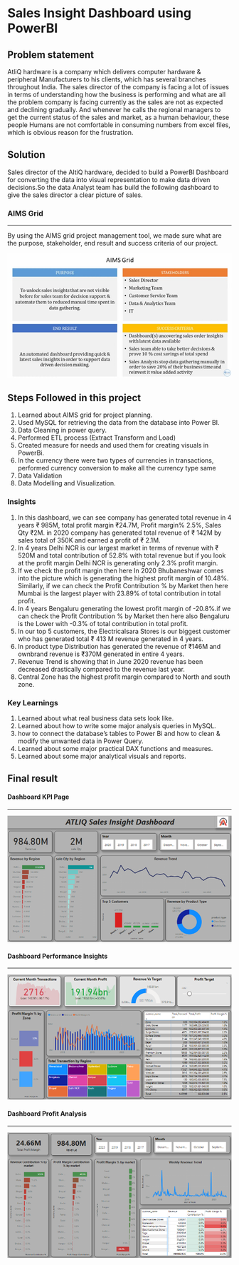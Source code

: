 # Sales Insight Dashboard using PowerBI

## Problem statement

AtliQ hardware is a company which delivers computer hardware & peripheral 
Manufacturers to his clients, which has several branches throughout India. The sales director of the company is facing a lot of
issues in terms of understanding how the business is performing and what are all the problem company is
facing currently as the sales are not as expected and declining gradually. And whenever he calls the regional managers
to get the current status of the sales and market, as a human behaviour, these people 
Humans are not comfortable in consuming numbers from excel files, which is obvious reason for the frustration.

## Solution

Sales director of the AltiQ hardware, decided to build a PowerBI Dashboard for converting the data into 
visual representation to make data driven decisions.So the data Analyst team has build the following dashboard to give the sales director a clear picture of sales. 

### AIMS Grid

----
By using the AIMS grid project management tool, we made sure what are the purpose, stakeholder, end result 
and success criteria  of our project.

<img src ="https://github.com/sandhyasailakshmi/Portfolio/blob/main/Screenshots/AIMS%20.png">

## Steps Followed in this project

1. Learned about AIMS grid for project planning.
2. Used MySQL for retrieving the data from the database into Power BI.
3. Data Cleaning in power query.
4. Performed ETL process (Extract Transform and Load)
5. Created measure for needs and used them for creating visuals in PowerBi.
6. In the currency there were two types of currencies in transactions, performed currency conversion to make all the currency type same
7. Data Validation
8. Data Modelling and Visualization.

###  Insights
  
1. In this dashboard, we can see company has generated total revenue in 4 years ₹ 985M, total profit margin ₹24.7M, Profit margin% 2.5%, Sales Qty ₹2M.
   in 2020 company has generated total revenue of ₹ 142M by sales total of 350K and earned a profit of ₹ 2.1M.
2. In 4 years Delhi NCR is our largest market in terms of revenue with ₹ 520M and total contribution of 52.8% with total revenue but if you look at the profit margin Delhi NCR is generating only 2.3% profit margin.
3. If we check the profit margin then here In 2020 Bhubaneshwar comes into the picture which is generating the highest profit margin of 10.48%. Similarly, if we can check the Profit Contribution % by Market then here Mumbai is the largest player with 23.89% of total contribution in total profit.
4. In 4 years Bengaluru generating the lowest profit margin of -20.8%.if we can check the Profit Contribution % by Market then here also Bengaluru is the Lower with -0.3% of total contribution in total profit.
5. In our top 5 customers, the Electricalsara Stores is our biggest customer who has generated total ₹ 413 M revenue generated in 4 years.
6. In product type Distribution has generated the revenue of ₹146M and ownbrand revenue is ₹370M generated in entire 4 years.
7. Revenue Trend is showing that in June 2020 revenue has been decreased drastically compared to the revenue last year.
8. Central Zone has the highest profit margin compared to North and south zone.
  
### Key Learnings

1. Learned about what real business data sets look like.
2. Learned about how to write some major analysis queries in MySQL.
3. how to connect the database’s tables to Power Bi and how to clean & modify the unwanted data in Power Query.
4. Learned about some major practical DAX functions and measures.
5. Learned about some major analytical visuals and reports.


## Final result 

#### Dashboard KPI Page

-------
 <img src="https://github.com/sandhyasailakshmi/Portfolio/blob/main/Dashboard%20Views/KPI%20Page.png" class="center">
 
 #### Dashboard Performance Insights

-------
 <img src="https://github.com/sandhyasailakshmi/Portfolio/blob/main/Screenshots/Performance%20Insight%20Page.png" class="center">
 

 #### Dashboard Profit Analysis
 
 -----------
 
  <img src="https://github.com/sandhyasailakshmi/Portfolio/blob/main/Dashboard%20Views/Profit%20Analysis%20.png" class="center">
